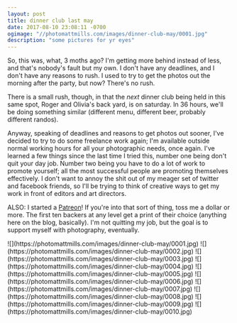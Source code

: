 ```yaml
---
layout: post
title: dinner club last may
date: 2017-08-10 23:08:11 -0700
ogimage: "//photomattmills.com/images/dinner-club-may/0001.jpg"
description: "some pictures for yr eyes"
---
```


So, this was, what, 3 moths ago? I'm getting more behind instead of less, and that's nobody's fault but my own. I don't have any deadlines, and I don't have any reasons to rush. I used to try to get the photos out the morning after the party, but now? There's no rush.

There is a small rush, though, in that the _next_ dinner club being held in this same spot, Roger and Olivia's back yard, is on saturday. In 36 hours, we'll be doing something similar (different menu, different beer, probably different randos).

Anyway, speaking of deadlines and reasons to get photos out sooner, I've decided to try to do some freelance work again; I'm available outside normal working hours for all your photographic needs, once again. I've learned a few things since the last time I tried this, number one being don't quit your day job. Number two being you have to do a lot of work to promote yourself; all the most successful people are promoting themselves effectively. I don't want to annoy the shit out of my meager set of twitter and facebook friends, so I'll be trying to think of creative ways to get my work in front of editors and art directors.

ALSO: I started a [Patreon](https://patreon.com/user?u=738372)! If you're into that sort of thing, toss me a dollar or more. The first ten backers at any level get a print of their choice (anything here on the blog, basically). I'm not quitting my job, but the goal is to support myself with photography, eventually.

<span style="display:block;" class="center">
  ![](https://photomattmills.com/images/dinner-club-may/0001.jpg)
<span class="caption"></span>
![](https://photomattmills.com/images/dinner-club-may/0002.jpg)
<span class="caption"></span>
![](https://photomattmills.com/images/dinner-club-may/0003.jpg)
<span class="caption"></span>
![](https://photomattmills.com/images/dinner-club-may/0004.jpg)
<span class="caption"></span>
![](https://photomattmills.com/images/dinner-club-may/0005.jpg)
<span class="caption"></span>
![](https://photomattmills.com/images/dinner-club-may/0006.jpg)
<span class="caption"></span>
![](https://photomattmills.com/images/dinner-club-may/0007.jpg)
<span class="caption"></span>
![](https://photomattmills.com/images/dinner-club-may/0008.jpg)
<span class="caption"></span>
![](https://photomattmills.com/images/dinner-club-may/0009.jpg)
<span class="caption"></span>
![](https://photomattmills.com/images/dinner-club-may/0010.jpg)
<span class="caption"></span>
</span>
